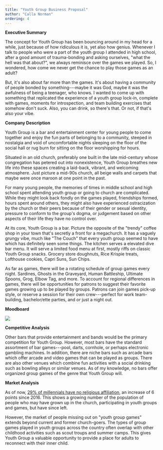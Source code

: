```yaml
---
title: "Youth Group Business Proposal"
author: "Calla Norman"
ordering: 4
---
```


**Executive Summary**

The concept for Youth Group has been bouncing around in my head for a while, just because of how ridiculous it is, yet also how genius. Whenever I talk to people who were a part of the youth group I attended in high school, after a good amount of trauma-bonding and asking ourselves, "what the hell was that about?", we always reminisce over the games we played. So, I wondered, how come we never get the chance to play those games as an adult?

But, it's also about far more than the games. It's about having a community of people bonded by something---maybe it was God, maybe it was the awfulness of being a teenager, who knows. I wanted to come up with something that replicated the experience of a youth group lock-in, complete with games, moments for introspection, and team building exercises that somehow don't suck. Also, you can drink, so there's that. Or not, if that's also your vibe.

**Company Description**

Youth Group is a bar and entertainment center for young people to come together and enjoy the fun parts of belonging to a community, steeped in nostalgia and void of uncomfortable nights sleeping on the floor of the social hall or rug burn for sitting on the floor worshipping for hours.

Situated in an old church, preferably one built in the late mid-century whose congregation has petered out into nonexistence, Youth Group breathes new life into these spaces creating a laid-back, vibrant, and welcoming atmosphere. Just picture a mid-90s church, all beige walls and carpets that maybe were once maroon at one point in the past.

For many young people, the memories of times in middle school and high school spent attending youth group or going to church are complicated. While they might look back fondly on the games played, friendships formed, hours spent around others, they might also have experienced ostracization by the church or their peers because of their gender or sexual identity, pressure to conform to the group's dogma, or judgement based on other aspects of their life they have no control over.

At its core, Youth Group is a bar. Picture the opposite of the "trendy" coffee shop in your town that's secretly a front for a megachurch. It has a vaguely grungy vibe, much like "The Couch" that every youth group seemed to have which has definitely seen some things. The kitchen serves a elevated dive bar menu. It will serve a limited food menu at first, mostly riffs on classic Youth Group snacks. Grocery store doughnuts, Rice Krispie treats, Lofthouse cookies, Capri Suns, Sun Chips.

As far as games, there will be a rotating schedule of group games every night. Sardines, Ghosts in the Graveyard, Human Battleship, Ultimate Spoons, Grog, Elbow Tag, and more. To account for regional differences in games, there will be opportunities for patrons to suggest their favorite games growing up to be played by groups. Patrons can join games pick-up style, or reserve a session for their own crew---perfect for work team-building, bachelor/ette parties, and or just a night out.

**Moodboard**

![](/assets/zine/z7/youth-group-moodboard.png)

**Competitive Analysis**

Other bars that provide entertainment and bands would be the primary competition for Youth Group. However, most bars have the standard assortment of bar games---pool, darts, cornhole, or perhaps electronic gambling machines. In addition, there are niche bars such as arcade bars which offer arcade and video games that can be played as groups. There are also other venues which combine fun activities with a social drinking such as bowling alleys or similar venues. As of my knowledge, no bars offer organized group games of the genre that Youth Group will.

**Market Analysis**

As of now, [29% of millennials have no religious affiliation](https://www.cnbc.com/2021/12/29/millennials-lead-shift-away-from-organized-religion-as-pandemic-tests-faith.html), an increase of 6 points since 2016. This shows a growing number of the population of people who may have grown up in the church, participating in youth groups and games, but have since left.

However, the market of people missing out on "youth group games" extends beyond current and former church-goers. The types of group games played in youth groups across the country often overlap with other childhood activities such as scout troups and summer camps. This gives Youth Group a valuable opportunity to provide a place for adults to reconnect with their inner child.
